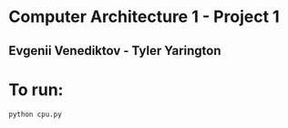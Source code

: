 # Computer Architecture 1 - Project 1
## Evgenii Venediktov - Tyler Yarington

# To run:
```
python cpu.py
```

